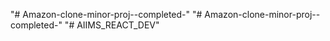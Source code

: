 "# Amazon-clone-minor-proj--completed-" 
"# Amazon-clone-minor-proj--completed-" 
"# AIIMS_REACT_DEV" 
